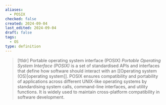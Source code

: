```yaml
---
aliases:
  - POSIX
checked: false
created: 2024-09-04
last_edited: 2024-09-04
draft: false
tags:
  - OS
type: definition
---
```

>[!tldr] Portable operating system interface (POSIX)
>*Portable Operating System Interface (POSIX)* is a set of standardised APIs and interfaces that define how software should interact with an [[Operating system (OS)|operating system]]. POSIX ensures compatibility and portability of applications across different UNIX-like operating systems by standardising system calls, command-line interfaces, and utility functions. It is widely used to maintain cross-platform compatibility in software development. 

